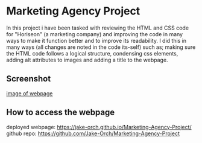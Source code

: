 # Marketing Agency Project
In this project i have been tasked with reviewing the HTML and CSS code for "Horiseon" (a marketing company) and improving the code in many ways to make it function better and to improve its readability. I did this in many ways (all changes are noted in the code its-self) such as; making sure the HTML code follows a logical structure, condensing css elements, adding alt attributes to images and adding a title to the webpage.

## Screenshot
[image of webpage](assets/images/whole%20page.png)

## How to access the webpage
deployed webpage: https://jake-orch.github.io/Marketing-Agency-Project/  
github repo: https://github.com/Jake-Orch/Marketing-Agency-Project
